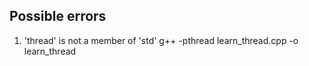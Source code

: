 ## Possible errors
1. 'thread' is not a member of 'std'
   g++ -pthread learn_thread.cpp -o learn_thread
